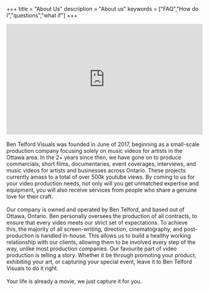 +++
title = "About Us"
description = "About us"
keywords = ["FAQ","How do I","questions","what if"]
+++
<iframe width="512" height="288" src="https://www.youtube.com/embed/frpRvLK51yE?controls=0" frameborder="0" allow="accelerometer; autoplay; encrypted-media; gyroscope; picture-in-picture" allowfullscreen></iframe>
<br>
<br>
Ben Telford Visuals was founded in June of 2017, beginning as a small-scale production company focusing solely on music videos for artists in the Ottawa area. In the 2+ years since then, we have gone on to produce commercials, short films, documentaries, event coverages, interviews, and music videos for artists and businesses across Ontario. These projects currently amass to a total of over 500k youtube views. By coming to us for your video production needs, not only will you get unmatched expertise and equipment, you will also receive services from people who share a genuine love for their craft.
<br>
<br>
Our company is owned and operated by Ben Telford, and based out of Ottawa, Ontario. Ben personally oversees the production of all contracts, to ensure that every video meets our strict set of expectations. To achieve this, the majority of all screen-writing, direction, cinematography, and post-production is handled in-house. This allows us to build a healthy working relationship with our clients, allowing them to be involved every step of the way, unlike most production companies. Our favourite part of video production is telling a story. Whether it be through promoting your product, exhibiting your art, or capturing your special event, leave it to Ben Telford Visuals to do it right. 
<br>
<br>
Your life is already a movie, we just capture it for you.
<br>
<br>
<br>
<br>
